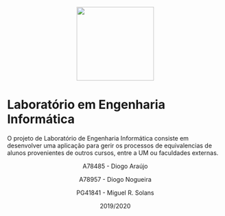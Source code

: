 <p align="center">
   <img width="180" height="172" src="https://upload.wikimedia.org/wikipedia/commons/9/93/EEUMLOGO.png">
</p>

# Laboratório em Engenharia Informática

O projeto de Laboratório de Engenharia Informática consiste em desenvolver uma aplicação para gerir os processos de equivalencias de alunos provenientes de outros cursos, entre a UM ou faculdades externas.


<p align="center">A78485 - Diogo Araújo</p>
<p align="center">A78957 - Diogo Nogueira</p>
<p align="center">PG41841 - Miguel R. Solans</p>

<p align="center">2019/2020</p>
